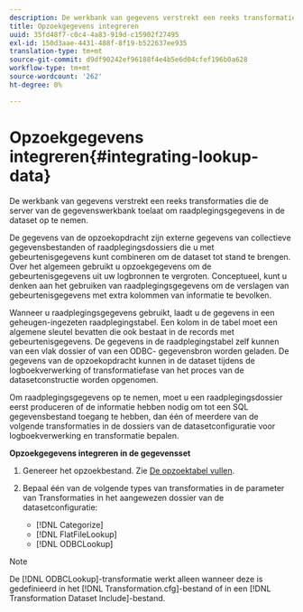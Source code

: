 ```yaml
---
description: De werkbank van gegevens verstrekt een reeks transformaties die de server van de gegevenswerkbank toelaat om raadplegingsgegevens in de dataset op te nemen.
title: Opzoekgegevens integreren
uuid: 35fd48f7-c0c4-4a83-919d-c15902f27495
exl-id: 150d3aae-4431-488f-8f19-b522637ee935
translation-type: tm+mt
source-git-commit: d9df90242ef96188f4e4b5e6d04cfef196b0a628
workflow-type: tm+mt
source-wordcount: '262'
ht-degree: 0%

---
```


# Opzoekgegevens integreren{#integrating-lookup-data}

De werkbank van gegevens verstrekt een reeks transformaties die de server van de gegevenswerkbank toelaat om raadplegingsgegevens in de dataset op te nemen.

De gegevens van de opzoekopdracht zijn externe gegevens van collectieve gegevensbestanden of raadplegingsdossiers die u met gebeurtenisgegevens kunt combineren om de dataset tot stand te brengen. Over het algemeen gebruikt u opzoekgegevens om de gebeurtenisgegevens uit uw logbronnen te vergroten. Conceptueel, kunt u denken aan het gebruiken van raadplegingsgegevens om de verslagen van gebeurtenisgegevens met extra kolommen van informatie te bevolken.

Wanneer u raadplegingsgegevens gebruikt, laadt u de gegevens in een geheugen-ingezeten raadplegingstabel. Een kolom in de tabel moet een algemene sleutel bevatten die ook bestaat in de records met gebeurtenisgegevens. De gegevens in de raadplegingstabel zelf kunnen van een vlak dossier of van een ODBC- gegevensbron worden geladen. De gegevens van de opzoekopdracht kunnen in de dataset tijdens de logboekverwerking of transformatiefase van het proces van de datasetconstructie worden opgenomen.

Om raadplegingsgegevens op te nemen, moet u een raadplegingsdossier eerst produceren of de informatie hebben nodig om tot een SQL gegevensbestand toegang te hebben, dan één of meerdere van de volgende transformaties in de dossiers van de datasetconfiguratie voor logboekverwerking en transformatie bepalen.

**Opzoekgegevens integreren in de gegevensset**

1. Genereer het opzoekbestand. Zie [De opzoektabel vullen](../../../../home/c-dataset-const-proc/c-data-trans/c-int-lookup-data/c-pop-lookup-table.md#concept-dd761338731a40e0997c33dfdabdcdf8).
1. Bepaal één van de volgende types van transformaties in de parameter van Transformaties in het aangewezen dossier van de datasetconfiguratie:

   * [!DNL Categorize]
   * [!DNL FlatFileLookup]
   * [!DNL ODBCLookup]

>[!NOTE]
>
>De [!DNL ODBCLookup]-transformatie werkt alleen wanneer deze is gedefinieerd in het [!DNL Transformation.cfg]-bestand of in een [!DNL Transformation Dataset Include]-bestand.
